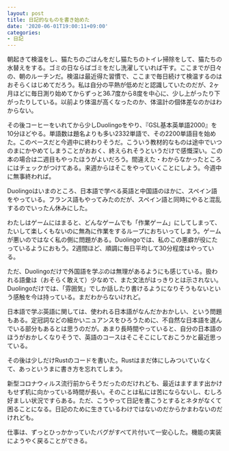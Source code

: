 ```yaml
---
layout: post
title: 日記的なものを書き始めた
date: '2020-06-01T19:00:11+09:00'
categories:
- 日記
---
```


朝起きて検温をし、猫たちのごはんをだし猫たちのトイレ掃除をして、猫たちの水替えをする。ゴミの日ならばゴミをだし洗濯していれば干す。ここまでが日々の、朝のルーチンだ。検温は最近得た習慣で、ここまで毎日続けて検温するのはおそらくはじめてだろう。私は自分の平熱が低めだと認識していたのだが、2ヶ月ほどに毎日測り始めてからずっと36.7度から8度を中心に、少し上がったり下がったりしている。以前より体温が高くなったのか、体温計の個体差なのかはわからない。

その後コーヒーをいれてから少しDuolingoをやり、『GSL基本英単語2000』を10分ほどやる。単語数は題名よりも多い2332単語で、その2200単語目を始めた。このペースだと今週中に終わりそうだ。こういう教材的なものは途中でいつのまにかやめてしまうことがおおく、終えられそうというだけで感慨深い。この本の場合は二週目もやったほうがよいだろう。間違えた・わからなかったところにはチェックがつけてある。来週からはそこをやっていくことにしよう。今週中に無事終われば。

Duolingoはいまのところ、日本語で学べる英語と中国語のほかに、スペイン語をやっている。フランス語もやってみたのだが、スペイン語と同時にやると混乱するのでいったん休みにした。

わたしはゲームにはまると、どんなゲームでも「作業ゲーム」にしてしまって、たいして楽しくもないのに無為に作業をするループにおちいってしまう。ゲームが悪いのではなく私の側に問題がある。Duolingoでは、私のこの悪癖が役にたっているようにおもう。2週間ほど、順調に毎日平均して30分程度はやっている。

ただ、Duolingoだけで外国語を学ぶのは無理があるようにも感じている。扱われる語彙は（おそらく敢えて）少なめで、また文法がはっきりとは示されない。Duolingoだけでは、「雰囲気」でしか話したり書けるようになりそうもないという感触を今は持っている。まだわからないけれど。

日本語で学ぶ英語に関しては、使われる日本語がなんだかおかしい、という問題もある。定冠詞などの細かいニュアンスをひろうために、不自然な日本語を選んでいる部分もあるとは思うのだが。あまり長時間やっていると、自分の日本語のほうがおかしくなりそうで、英語のコースはそこそこにしておこうかと最近思っている。

その後は少しだけRustのコードを書いた。Rustはまだ体にしみついていなくて、あっというまに書き方を忘れてしまう。

新型コロナウィルス流行前からそうだったのだけれども、最近はますます出かけもせず机に向かっている時間が長い。そのことは私には苦にならないし、むしろ好ましい状況ですらある。ただ、こうやって日記を書こうとするとネタがなくて困ることになる。日記のために生きているわけではないのだからかまわないのだけれども。

仕事は、ずっとひっかかっていたバグがすべて片付いて一安心した。機能の実装にようやく戻ることができる。
